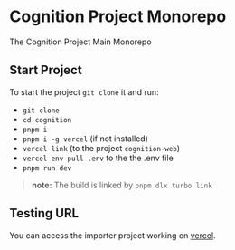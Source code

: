 # Cognition Project Monorepo

The Cognition Project Main Monorepo

## Start Project

To start the project `git clone` it and run:

- `git clone`
- `cd cognition`
- `pnpm i`
- `pnpm i -g vercel` (if not installed)
- `vercel link` (to the project `cognition-web`)
- `vercel env pull .env` to the the .env file
- `pnpm run dev`

> **note:** The build is linked by `pnpm dlx turbo link`

## Testing URL

You can access the importer project working on [vercel](https://cognition-web.vercel.app/).
